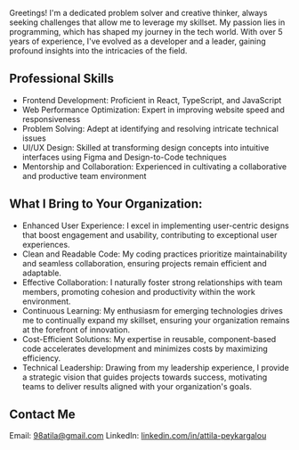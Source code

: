 Greetings! I'm a dedicated problem solver and creative thinker, always seeking challenges that allow me to leverage my skillset. My passion lies in programming, which has shaped my journey in the tech world. With over 5 years of experience, I've evolved as a developer and a leader, gaining profound insights into the intricacies of the field.

## Professional Skills

- Frontend Development: Proficient in React, TypeScript, and JavaScript
- Web Performance Optimization: Expert in improving website speed and responsiveness
- Problem Solving: Adept at identifying and resolving intricate technical issues
- UI/UX Design: Skilled at transforming design concepts into intuitive interfaces using Figma and Design-to-Code techniques
- Mentorship and Collaboration: Experienced in cultivating a collaborative and productive team environment

## What I Bring to Your Organization:
- Enhanced User Experience: I excel in implementing user-centric designs that boost engagement and usability, contributing to exceptional user experiences.
- Clean and Readable Code: My coding practices prioritize maintainability and seamless collaboration, ensuring projects remain efficient and adaptable.
- Effective Collaboration: I naturally foster strong relationships with team members, promoting cohesion and productivity within the work environment.
- Continuous Learning: My enthusiasm for emerging technologies drives me to continually expand my skillset, ensuring your organization remains at the forefront of innovation.
- Cost-Efficient Solutions: My expertise in reusable, component-based code accelerates development and minimizes costs by maximizing efficiency.
- Technical Leadership: Drawing from my leadership experience, I provide a strategic vision that guides projects towards success, motivating teams to deliver results aligned with your organization's goals.

## Contact Me
Email: [98atila@gmail.com](98atila@gmail.com)
LinkedIn: [linkedin.com/in/attila-peykargalou](linkedin.com/in/attila-peykargalou)

